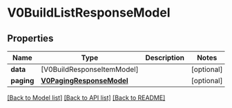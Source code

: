 # V0BuildListResponseModel

## Properties
Name | Type | Description | Notes
------------ | ------------- | ------------- | -------------
**data** | [V0BuildResponseItemModel] |  | [optional] 
**paging** | [**V0PagingResponseModel**](V0PagingResponseModel.md) |  | [optional] 

[[Back to Model list]](../README.md#documentation-for-models) [[Back to API list]](../README.md#documentation-for-api-endpoints) [[Back to README]](../README.md)


